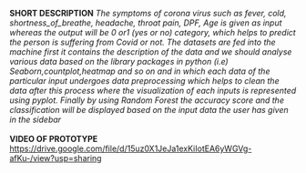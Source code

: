 
<b>SHORT DESCRIPTION</b>
<i>The symptoms of corona virus such as fever, cold,  shortness_of_breathe, headache, throat pain, DPF, Age is given as input whereas the output will be 0 or1 (yes or no) category, which helps to predict the person is suffering from Covid or not.
The datasets are fed into the machine first it contains the description of the data and we should analyse various data based on the library packages in python (i.e) Seaborn,countplot,heatmap and so on and in which each data of the particular input undergoes data preprocessing which helps to clean the data after this process where the visualization of each inputs is represented using pyplot. Finally by using Random Forest the accuracy score and the classification will be displayed based on the input data the user has given in the sidebar
</i>
<br>
<br>
<b>VIDEO OF PROTOTYPE</b>
<br>
<a>https://drive.google.com/file/d/15uz0X1JeJa1exKiIotEA6yWGVg-afKu-/view?usp=sharing</a>
